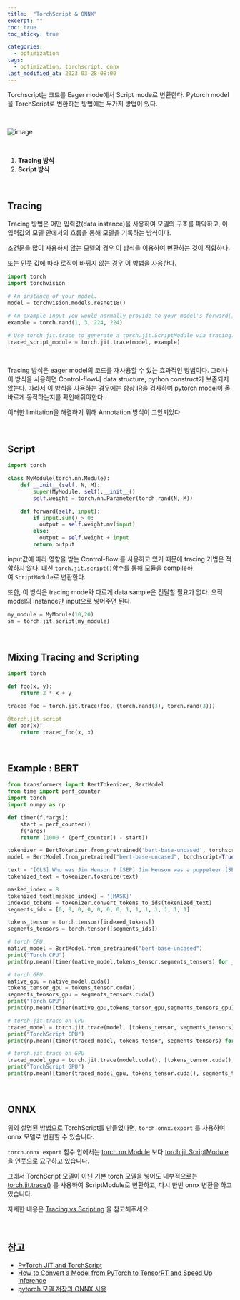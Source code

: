 ```yaml
---
title:  "TorchScript & ONNX"
excerpt: ""
toc: true
toc_sticky: true

categories:
  - optimization
tags:
  - optimization, torchscript, onnx
last_modified_at: 2023-03-28-08:00
---
```



Torchscript는 코드를 Eager mode에서 Script mode로 변환한다.
Pytorch model을 TorchScript로 변환하는 방법에는 두가지 방법이 있다.

<br>

![image](https://github.com/upskyy/upskyy.github.io/assets/54731898/461ae8cf-ac07-4e68-972e-fa410ea9c9dd)

<br>

1. **Tracing 방식**
2. **Script 방식**

<br>

## **Tracing**

Tracing 방법은 어떤 입력값(data instance)을 사용하여 모델의 구조를 파악하고, 이 입력값의 모델 안에서의 흐름을 통해 모델을 기록하는 방식이다.

조건문을 많이 사용하지 않는 모델의 경우 이 방식을 이용하여 변환하는 것이 적합하다.

또는 인풋 값에 따라 로직이 바뀌지 않는 경우 이 방법을 사용한다.

```python
import torch
import torchvision

# An instance of your model.
model = torchvision.models.resnet18()

# An example input you would normally provide to your model's forward() method.
example = torch.rand(1, 3, 224, 224)

# Use torch.jit.trace to generate a torch.jit.ScriptModule via tracing.
traced_script_module = torch.jit.trace(model, example)
```

<br>

Tracing 방식은 eager model의 코드를 재사용할 수 있는 효과적인 방법이다.
그러나 이 방식을 사용하면 Control-flow나 data structure, python construct가 보존되지 않는다. 따라서 이 방식을 사용하는 경우에는 항상 IR을 검사하여 pytorch model이 올바르게 동작하는지를 확인해줘야한다.

이러한 limitation을 해결하기 위해 Annotation 방식이 고안되었다.

<br>

## **Script**

```python
import torch

class MyModule(torch.nn.Module):
    def __init__(self, N, M):
        super(MyModule, self).__init__()
        self.weight = torch.nn.Parameter(torch.rand(N, M))

    def forward(self, input):
        if input.sum() > 0:
          output = self.weight.mv(input)
        else:
          output = self.weight + input
        return output
```

input값에 따라 영향을 받는 Control-flow 를 사용하고 있기 때문에 tracing 기법은 적합하지 않다.
대신 `torch.jit.script()`함수를 통해 모듈을 compile하여 `ScriptModule`로 변환한다.

또한, 이 방식은 tracing mode와 다르게 data sample은 전달할 필요가 없다. 오직 model의 instance만 input으로 넣어주면 된다.

```python
my_module = MyModule(10,20)
sm = torch.jit.script(my_module)
```

<br>

## **Mixing Tracing and Scripting**

```python
import torch

def foo(x, y):
    return 2 * x + y

traced_foo = torch.jit.trace(foo, (torch.rand(3), torch.rand(3)))

@torch.jit.script
def bar(x):
    return traced_foo(x, x)
```

<br>

## **Example : BERT**

```python
from transformers import BertTokenizer, BertModel
from time import perf_counter
import torch
import numpy as np

def timer(f,*args):   
    start = perf_counter()
    f(*args)
    return (1000 * (perf_counter() - start))

tokenizer = BertTokenizer.from_pretrained('bert-base-uncased', torchscript=True)
model = BertModel.from_pretrained("bert-base-uncased", torchscript=True)

text = "[CLS] Who was Jim Henson ? [SEP] Jim Henson was a puppeteer [SEP]"
tokenized_text = tokenizer.tokenize(text)

masked_index = 8
tokenized_text[masked_index] = '[MASK]'
indexed_tokens = tokenizer.convert_tokens_to_ids(tokenized_text)
segments_ids = [0, 0, 0, 0, 0, 0, 0, 1, 1, 1, 1, 1, 1, 1]

tokens_tensor = torch.tensor([indexed_tokens])
segments_tensors = torch.tensor([segments_ids])

# torch CPU
native_model = BertModel.from_pretrained("bert-base-uncased")
print("Torch CPU")
print(np.mean([timer(native_model,tokens_tensor,segments_tensors) for _ in range(100)]))

# torch GPU
native_gpu = native_model.cuda()
tokens_tensor_gpu = tokens_tensor.cuda()
segments_tensors_gpu = segments_tensors.cuda()
print("Torch GPU")
print(np.mean([timer(native_gpu,tokens_tensor_gpu,segments_tensors_gpu) for _ in range(100)]))

# torch.jit.trace on CPU
traced_model = torch.jit.trace(model, [tokens_tensor, segments_tensors])
print("TorchScript CPU")
print(np.mean([timer(traced_model, tokens_tensor, segments_tensors) for _ in range(100)]))

# torch.jit.trace on GPU
traced_model_gpu = torch.jit.trace(model.cuda(), [tokens_tensor.cuda(), segments_tensors.cuda()])
print("TorchScript GPU")
print(np.mean([timer(traced_model_gpu, tokens_tensor.cuda(), segments_tensors.cuda()) for _ in range(100)]))
```

<br>

## ONNX

위의 설명된 방법으로 TorchScript를 만들었다면, `torch.onnx.export` 를 사용하여 onnx 모델로 변환할 수 있습니다.

`torch.onnx.export` 함수 안에서는  [torch.nn.Module](https://pytorch.org/docs/stable/generated/torch.nn.Module.html#torch.nn.Module) 보다 [torch.jit.ScriptModule](https://pytorch.org/docs/stable/generated/torch.jit.ScriptModule.html#torch.jit.ScriptModule) 을 인풋으로 요구하고 있습니다.

그래서 TorchScript 모델이 아닌 기본 torch 모델을 넣어도 내부적으로는 [torch.jit.trace()](https://pytorch.org/docs/stable/generated/torch.jit.trace.html#torch.jit.trace) 를 사용하여 ScriptModule로 변환하고, 다시 한번 onnx 변환을 하고 있습니다.

자세한 내용은 [Tracing vs Scripting](https://pytorch.org/docs/stable/onnx_torchscript.html#tracing-vs-scripting) 을 참고해주세요.

<br>

## 참고

- [PyTorch JIT and TorchScript](https://towardsdatascience.com/pytorch-jit-and-torchscript-c2a77bac0fff)
- [How to Convert a Model from PyTorch to TensorRT and Speed Up Inference](https://learnopencv.com/how-to-convert-a-model-from-pytorch-to-tensorrt-and-speed-up-inference/)
- [pytorch 모델 저장과 ONNX 사용](https://gaussian37.github.io/dl-pytorch-deploy/)

<br>

